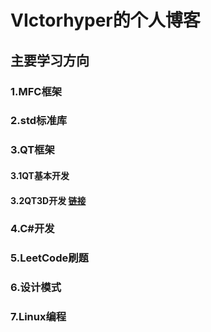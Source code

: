 # VIctorhyper的个人博客
## 主要学习方向
### 1.MFC框架
### 2.std标准库
### 3.QT框架
#### 3.1QT基本开发
#### 3.2QT3D开发 [链接](_posts/2022-6-14-QT3D.markdown)
### 4.C#开发
### 5.LeetCode刷题
### 6.设计模式
### 7.Linux编程
